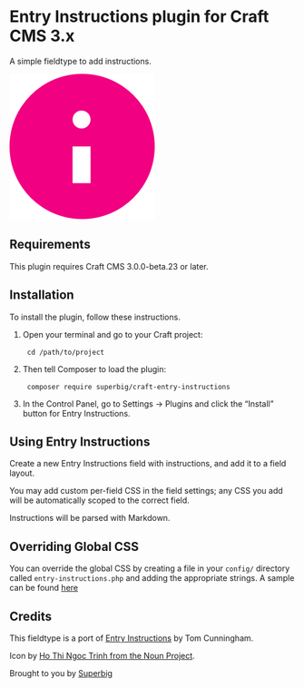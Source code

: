 # Entry Instructions plugin for Craft CMS 3.x

A simple fieldtype to add instructions.

![Screenshot](resources/img/plugin-logo.png)

## Requirements

This plugin requires Craft CMS 3.0.0-beta.23 or later.

## Installation

To install the plugin, follow these instructions.

1. Open your terminal and go to your Craft project:

        cd /path/to/project

2. Then tell Composer to load the plugin:

        composer require superbig/craft-entry-instructions

3. In the Control Panel, go to Settings → Plugins and click the “Install” button for Entry Instructions.

## Using Entry Instructions

Create a new Entry Instructions field with instructions, and add it to a field layout.

You may add custom per-field CSS in the field settings; any CSS you add will be automatically scoped to the correct field.

Instructions will be parsed with Markdown.

## Overriding Global CSS

You can override the global CSS by creating a file in your `config/` directory called `entry-instructions.php` and adding the appropriate strings.
A sample can be found [here](entry-instructions.php.sample)

## Credits

This fieldtype is a port of [Entry Instructions](https://github.com/thomasthesecond/EntryInstructions) by Tom Cunningham.

Icon by [Ho Thi Ngoc Trinh from the Noun Project](https://thenounproject.com/term/info/538899).

Brought to you by [Superbig](https://superbig.co)
